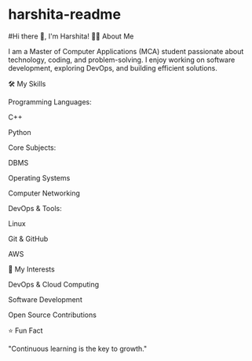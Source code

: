 # harshita-readme
#Hi there 👋, I'm Harshita!
👩‍🎓 About Me

I am a Master of Computer Applications (MCA) student passionate about technology, coding, and problem-solving.
I enjoy working on software development, exploring DevOps, and building efficient solutions.

🛠️ My Skills

Programming Languages:

C++

Python

Core Subjects:

DBMS

Operating Systems

Computer Networking

DevOps & Tools:

Linux

Git & GitHub

AWS

🚀 My Interests

DevOps & Cloud Computing

Software Development

Open Source Contributions


⭐ Fun Fact

"Continuous learning is the key to growth."
